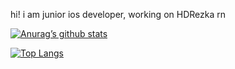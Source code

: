 hi! i am junior ios developer, working on HDRezka rn

[![Anurag’s github stats](https://github-readme-stats.vercel.app/api?username=keetsta)](https://github.com/keetsta)

[![Top Langs](https://github-readme-stats.vercel.app/api/top-langs/?username=keetsta&layout=compact)](https://github.com/keetsta)
